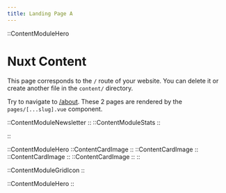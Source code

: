 ```yaml
---
title: Landing Page A
---
```


::ContentModuleHero

# Nuxt Content

This page corresponds to the `/` route of your website. You can delete it or create another file in the `content/` directory.

Try to navigate to [/about](/about). These 2 pages are rendered by the `pages/[...slug].vue` component.

::ContentModuleNewsletter
::
::ContentModuleStats
::

::

::ContentModuleHero
::ContentCardImage
::
::ContentCardImage
::
::ContentCardImage
::
::ContentCardImage
::
::

::ContentModuleGridIcon
::

::ContentModuleHero
::

